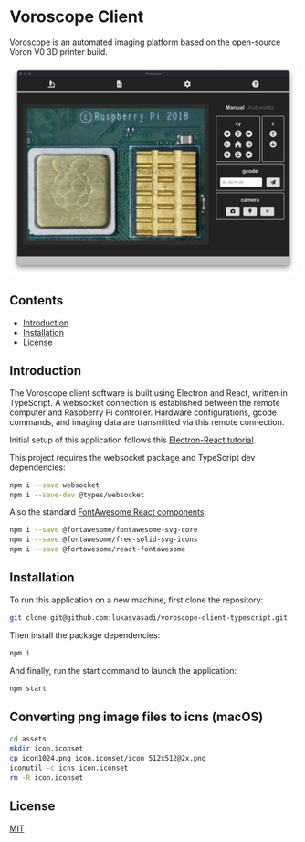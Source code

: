 # Voroscope Client

Voroscope is an automated imaging platform based on the open-source Voron V0 3D printer build.

![Voroscope image stream](images/voroscope.png)

## Contents

- [Introduction](#introduction)
- [Installation](#installation)
- [License](#license)

## Introduction

The Voroscope client software is built using Electron and React, written in TypeScript. A websocket connection is established between the remote computer and Raspberry Pi controller. Hardware configurations, gcode commands, and imaging data are transmitted via this remote connection.

Initial setup of this application follows this [Electron-React tutorial](https://lukasvasadi.github.io/posts/electron-react.html).

This project requires the websocket package and TypeScript dev dependencies:

```zsh
npm i --save websocket
npm i --save-dev @types/websocket
```

Also the standard [FontAwesome React components](https://fontawesome.com/v5/docs/web/use-with/react):

```zsh
npm i --save @fortawesome/fontawesome-svg-core
npm i --save @fortawesome/free-solid-svg-icons
npm i --save @fortawesome/react-fontawesome
```

## Installation

To run this application on a new machine, first clone the repository:

```zsh
git clone git@github.com:lukasvasadi/voroscope-client-typescript.git
```

Then install the package dependencies:

```zsh
npm i
```

And finally, run the start command to launch the application:

```zsh
npm start
```

## Converting png image files to icns (macOS)

```zsh
cd assets
mkdir icon.iconset
cp icon1024.png icon.iconset/icon_512x512@2x.png
iconutil -c icns icon.iconset
rm -R icon.iconset
```

## License

[MIT](https://choosealicense.com/licenses/mit/)
